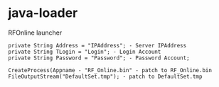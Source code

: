 # java-loader
RFOnline  launcher

    private String Address = "IPAddress"; - Server IPAddress
    private String TLogin = "Login"; - Login Account
    private String Password = "Password"; - Password Account;
    
    CreateProcess(Appname - "RF_Online.bin" - patch to RF_Online.bin
    FileOutputStream("DefaultSet.tmp"); - patch to DefaultSet.tmp
